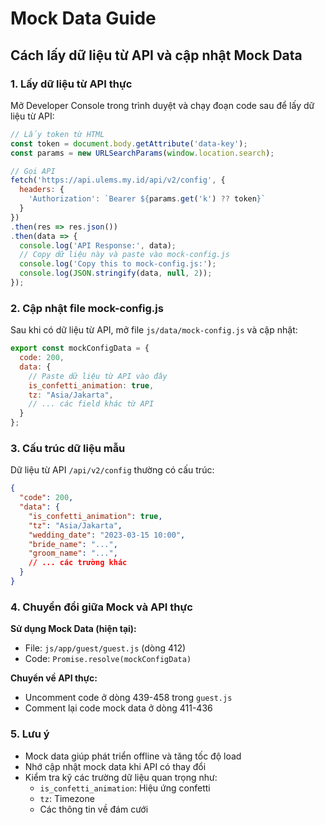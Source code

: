 # Mock Data Guide

## Cách lấy dữ liệu từ API và cập nhật Mock Data

### 1. Lấy dữ liệu từ API thực

Mở Developer Console trong trình duyệt và chạy đoạn code sau để lấy dữ liệu từ API:

```javascript
// Lấy token từ HTML
const token = document.body.getAttribute('data-key');
const params = new URLSearchParams(window.location.search);

// Gọi API
fetch('https://api.ulems.my.id/api/v2/config', {
  headers: {
    'Authorization': `Bearer ${params.get('k') ?? token}`
  }
})
.then(res => res.json())
.then(data => {
  console.log('API Response:', data);
  // Copy dữ liệu này và paste vào mock-config.js
  console.log('Copy this to mock-config.js:');
  console.log(JSON.stringify(data, null, 2));
});
```

### 2. Cập nhật file mock-config.js

Sau khi có dữ liệu từ API, mở file `js/data/mock-config.js` và cập nhật:

```javascript
export const mockConfigData = {
  code: 200,
  data: {
    // Paste dữ liệu từ API vào đây
    is_confetti_animation: true,
    tz: "Asia/Jakarta",
    // ... các field khác từ API
  }
};
```

### 3. Cấu trúc dữ liệu mẫu

Dữ liệu từ API `/api/v2/config` thường có cấu trúc:

```json
{
  "code": 200,
  "data": {
    "is_confetti_animation": true,
    "tz": "Asia/Jakarta",
    "wedding_date": "2023-03-15 10:00",
    "bride_name": "...",
    "groom_name": "...",
    // ... các trường khác
  }
}
```

### 4. Chuyển đổi giữa Mock và API thực

**Sử dụng Mock Data (hiện tại):**
- File: `js/app/guest/guest.js` (dòng 412)
- Code: `Promise.resolve(mockConfigData)`

**Chuyển về API thực:**
- Uncomment code ở dòng 439-458 trong `guest.js`
- Comment lại code mock data ở dòng 411-436

### 5. Lưu ý

- Mock data giúp phát triển offline và tăng tốc độ load
- Nhớ cập nhật mock data khi API có thay đổi
- Kiểm tra kỹ các trường dữ liệu quan trọng như:
  - `is_confetti_animation`: Hiệu ứng confetti
  - `tz`: Timezone
  - Các thông tin về đám cưới
